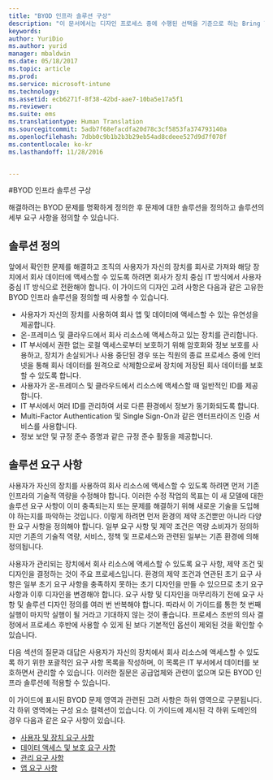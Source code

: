 ```yaml
---
title: "BYOD 인프라 솔루션 구상"
description: "이 문서에서는 디자인 프로세스 중에 수행된 선택을 기준으로 하는 Bring Your Own Device 시나리오에 대한 솔루션 정의를 제공합니다."
keywords: 
author: YuriDio
ms.author: yurid
manager: mbaldwin
ms.date: 05/18/2017
ms.topic: article
ms.prod: 
ms.service: microsoft-intune
ms.technology: 
ms.assetid: ecb6271f-8f38-42bd-aae7-10ba5e17a5f1
ms.reviewer: 
ms.suite: ems
ms.translationtype: Human Translation
ms.sourcegitcommit: 5adb7f68efacdfa20d78c3cf5853fa374793140a
ms.openlocfilehash: 7dbb0c9b1b2b3b29eb54ad8cdeee527d9d7f078f
ms.contentlocale: ko-kr
ms.lasthandoff: 11/28/2016


---
```


#<a name="envisioning-the-byod-infrastructure-solution"></a>BYOD 인프라 솔루션 구상

해결하려는 BYOD 문제를 명확하게 정의한 후 문제에 대한 솔루션을 정의하고 솔루션의 세부 요구 사항을 정의할 수 있습니다.

## <a name="solution-definition"></a>솔루션 정의

앞에서 확인한 문제를 해결하고 조직의 사용자가 자신의 장치를 회사로 가져와 해당 장치에서 회사 데이터에 액세스할 수 있도록 하려면 회사가 장치 중심 IT 방식에서 사용자 중심 IT 방식으로 전환해야 합니다. 이 가이드의 디자인 고려 사항은 다음과 같은 고유한 BYOD 인프라 솔루션을 정의할 때 사용할 수 있습니다.

- 사용자가 자신의 장치를 사용하여 회사 앱 및 데이터에 액세스할 수 있는 유연성을 제공합니다.
- 온-프레미스 및 클라우드에서 회사 리소스에 액세스하고 있는 장치를 관리합니다.
- IT 부서에서 권한 없는 로컬 액세스로부터 보호하기 위해 암호화와 정보 보호를 사용하고, 장치가 손실되거나 사용 중단된 경우 또는 직원의 종료 프로세스 중에 인터넷을 통해 회사 데이터를 원격으로 삭제함으로써 장치에 저장된 회사 데이터를 보호할 수 있도록 합니다.
- 사용자가 온-프레미스 및 클라우드에서 리소스에 액세스할 때 일반적인 ID를 제공합니다.
- IT 부서에서 여러 ID를 관리하여 서로 다른 환경에서 정보가 동기화되도록 합니다.
- Multi-Factor Authentication 및 Single Sign-On과 같은 엔터프라이즈 인증 서비스를 사용합니다.
- 정보 보안 및 규정 준수 증명과 같은 규정 준수 활동을 제공합니다.

## <a name="solution-requirements"></a>솔루션 요구 사항

사용자가 자신의 장치를 사용하여 회사 리소스에 액세스할 수 있도록 하려면 먼저 기존 인프라의 기술적 역량을 수정해야 합니다. 이러한 수정 작업의 목표는 이 새 모델에 대한 솔루션 요구 사항이 이미 충족되는지 또는 문제를 해결하기 위해 새로운 기술을 도입해야 하는지를 파악하는 것입니다. 이렇게 하려면 먼저 환경의 제약 조건뿐만 아니라 다양한 요구 사항을 정의해야 합니다. 일부 요구 사항 및 제약 조건은 역량 소비자가 정의하지만 기존의 기술적 역량, 서비스, 정책 및 프로세스와 관련된 일부는 기존 환경에 의해 정의됩니다.

사용자가 관리되는 장치에서 회사 리소스에 액세스할 수 있도록 요구 사항, 제약 조건 및 디자인을 결정하는 것이 주요 프로세스입니다. 환경의 제약 조건과 연관된 초기 요구 사항은 일부 초기 요구 사항을 충족하지 못하는 초기 디자인을 만들 수 있으므로 초기 요구 사항과 이후 디자인을 변경해야 합니다. 요구 사항 및 디자인을 마무리하기 전에 요구 사항 및 솔루션 디자인 정의를 여러 번 반복해야 합니다. 따라서 이 가이드를 통한 첫 번째 실행이 마지막 실행이 될 거라고 기대하지 않는 것이 좋습니다. 프로세스 초반의 의사 결정에서 프로세스 후반에 사용할 수 있게 된 보다 기본적인 옵션이 제외된 것을 확인할 수 있습니다.

다음 섹션의 질문과 대답은 사용자가 자신의 장치에서 회사 리소스에 액세스할 수 있도록 하기 위한 포괄적인 요구 사항 목록을 작성하며, 이 목록은 IT 부서에서 데이터를 보호하면서 관리할 수 있습니다. 이러한 질문은 공급업체와 관련이 없으며 모든 BYOD 인프라 솔루션에 적용할 수 있습니다.

이 가이드에 표시된 BYOD 문제 영역과 관련된 고려 사항은 하위 영역으로 구분됩니다. 각 하위 영역에는 구성 요소 컬렉션이 있습니다. 이 가이드에 제시된 각 하위 도메인의 경우 다음과 같은 요구 사항이 있습니다.

- [사용자 및 장치 요구 사항](byod-user-device-reqs.md)
- [데이터 액세스 및 보호 요구 사항](byod-data-access-protection-reqs.md)
- [관리 요구 사항](byod-management-reqs.md)
- [앱 요구 사항](byod-app-reqs.md)

